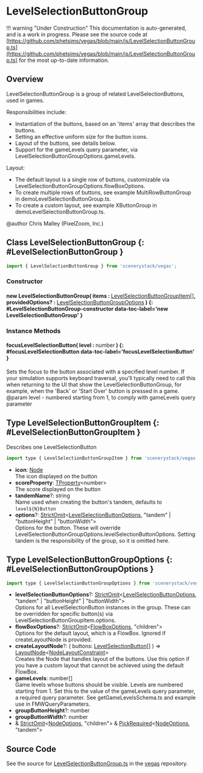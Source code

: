 # LevelSelectionButtonGroup

!!! warning "Under Construction"
    This documentation is auto-generated, and is a work in progress. Please see the source code at
    [https://github.com/phetsims/vegas/blob/main/js/LevelSelectionButtonGroup.ts](https://github.com/phetsims/vegas/blob/main/js/LevelSelectionButtonGroup.ts) for the most up-to-date information.

## Overview

LevelSelectionButtonGroup is a group of related LevelSelectionButtons, used in games.

Responsibilities include:
- Instantiation of the buttons, based on an 'items' array that describes the buttons.
- Setting an effective uniform size for the button icons.
- Layout of the buttons, see details below.
- Support for the gameLevels query parameter, via LevelSelectionButtonGroupOptions.gameLevels.

Layout:
- The default layout is a single row of buttons, customizable via LevelSelectionButtonGroupOptions.flowBoxOptions.
- To create multiple rows of buttons, see example MultiRowButtonGroup in demoLevelSelectionButtonGroup.ts.
- To create a custom layout, see example XButtonGroup in demoLevelSelectionButtonGroup.ts.

@author Chris Malley (PixelZoom, Inc.)

## Class LevelSelectionButtonGroup {: #LevelSelectionButtonGroup }


```js
import { LevelSelectionButtonGroup } from 'scenerystack/vegas';
```
### Constructor

#### new LevelSelectionButtonGroup( items : <span style="font-weight: 400;">[LevelSelectionButtonGroupItem](../vegas/LevelSelectionButtonGroup.md#LevelSelectionButtonGroupItem)[]</span>, providedOptions? : <span style="font-weight: 400;">[LevelSelectionButtonGroupOptions](../vegas/LevelSelectionButtonGroup.md#LevelSelectionButtonGroupOptions)</span> ) {: #LevelSelectionButtonGroup-constructor data-toc-label='new LevelSelectionButtonGroup' }

### Instance Methods

#### focusLevelSelectionButton( level : <span style="font-weight: 400;"><span style="color: hsla(calc(var(--md-hue) + 180deg),80%,40%,1);">number</span></span> ) {: #focusLevelSelectionButton data-toc-label='focusLevelSelectionButton' }

Sets the focus to the button associated with a specified level number. If your simulation supports keyboard
traversal, you'll typically need to call this when returning to the UI that show the LevelSelectionButtonGroup,
for example, when the 'Back' or 'Start Over' button is pressed in a game.
@param level - numbered starting from 1, to comply with gameLevels query parameter



## Type LevelSelectionButtonGroupItem {: #LevelSelectionButtonGroupItem }


Describes one LevelSelectionButton

```js
import type { LevelSelectionButtonGroupItem } from 'scenerystack/vegas';
```


- **icon**: [Node](../scenery/Node.md)
<br>  The icon displayed on the button
- **scoreProperty**: [TProperty](../axon/TProperty.md)&lt;<span style="color: hsla(calc(var(--md-hue) + 180deg),80%,40%,1);">number</span>&gt;
<br>  The score displayed on the button
- **tandemName**?: <span style="color: hsla(calc(var(--md-hue) + 180deg),80%,40%,1);">string</span>
<br>  Name used when creating the button's tandem, defaults to `level${N}Button`
- **options**?: [StrictOmit](../phet-core/StrictOmit.md)&lt;[LevelSelectionButtonOptions](../vegas/LevelSelectionButton.md#LevelSelectionButtonOptions), "tandem" | "buttonHeight" | "buttonWidth"&gt;
<br>  Options for the button. These will override LevelSelectionButtonGroupOptions.levelSelectionButtonOptions.
  Setting tandem is the responsibility of the group, so it is omitted here.




## Type LevelSelectionButtonGroupOptions {: #LevelSelectionButtonGroupOptions }


```js
import type { LevelSelectionButtonGroupOptions } from 'scenerystack/vegas';
```


- **levelSelectionButtonOptions**?: [StrictOmit](../phet-core/StrictOmit.md)&lt;[LevelSelectionButtonOptions](../vegas/LevelSelectionButton.md#LevelSelectionButtonOptions), "tandem" | "buttonHeight" | "buttonWidth"&gt;
<br>  Options for all LevelSelectionButton instances in the group.
  These can be overridden for specific button(s) via LevelSelectionButtonGroupItem.options.
- **flowBoxOptions**?: [StrictOmit](../phet-core/StrictOmit.md)&lt;[FlowBoxOptions](../scenery/FlowBox.md#FlowBoxOptions), "children"&gt;
<br>  Options for the default layout, which is a FlowBox. Ignored if createLayoutNode is provided.
- **createLayoutNode**?: ( buttons: [LevelSelectionButton](../vegas/LevelSelectionButton.md)[] ) =&gt; [LayoutNode](../scenery/LayoutNode.md)&lt;[NodeLayoutConstraint](../scenery/NodeLayoutConstraint.md)&gt;
<br>  Creates the Node that handles layout of the buttons.
  Use this option if you have a custom layout that cannot be achieved using the default FlowBox.
- **gameLevels**: <span style="color: hsla(calc(var(--md-hue) + 180deg),80%,40%,1);">number</span>[]
<br>  Game levels whose buttons should be visible. Levels are numbered starting from 1.
  Set this to the value of the gameLevels query parameter, a required query parameter.
  See getGameLevelsSchema.ts and example use in FMWQueryParameters.
- **groupButtonHeight**?: <span style="color: hsla(calc(var(--md-hue) + 180deg),80%,40%,1);">number</span>
- **groupButtonWidth**?: <span style="color: hsla(calc(var(--md-hue) + 180deg),80%,40%,1);">number</span>
- &amp; [StrictOmit](../phet-core/StrictOmit.md)&lt;[NodeOptions](../scenery/Node.md#NodeOptions), "children"&gt; &amp; [PickRequired](../phet-core/PickRequired.md)&lt;[NodeOptions](../scenery/Node.md#NodeOptions), "tandem"&gt;




## Source Code

See the source for [LevelSelectionButtonGroup.ts](https://github.com/phetsims/vegas/blob/main/js/LevelSelectionButtonGroup.ts) in the [vegas](https://github.com/phetsims/vegas) repository.
